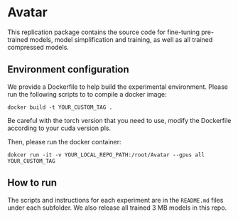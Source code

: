 # Avatar

This replication package contains the source code for fine-tuning pre-trained models, model simplification and training, as well as all trained compressed models.

## Environment configuration

We provide a Dockerfile to help build the experimental environment. Please run the following scripts to to compile a docker image:
```
docker build -t YOUR_CUSTOM_TAG .
```
Be careful with the torch version that you need to use, modify the Dockerfile according to your cuda version pls.

Then, please run the docker container:
```
dokcer run -it -v YOUR_LOCAL_REPO_PATH:/root/Avatar --gpus all YOUR_CUSTOM_TAG
```

## How to run

The scripts and instructions for each experiment are in the `README.md` files under each subfolder. We also release all trained 3 MB models in this repo. 